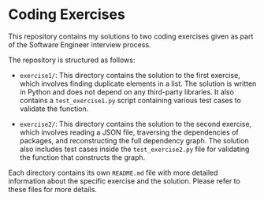 # Coding Exercises

This repository contains my solutions to two coding exercises given as part of the Software Engineer interview process. 

The repository is structured as follows:

- `exercise1/`: This directory contains the solution to the first exercise, which involves finding duplicate elements in a list. The solution is written in Python and does not depend on any third-party libraries. It also contains a `test_exercise1.py` script containing various test cases to validate the function. 

- `exercise2/`: This directory contains the solution to the second exercise, which involves reading a JSON file, traversing the dependencies of packages, and reconstructing the full dependency graph. The solution also includes test cases inside the `test_exercise2.py` file for validating the function that constructs the graph.

Each directory contains its own `README.md` file with more detailed information about the specific exercise and the solution. Please refer to these files for more details.
